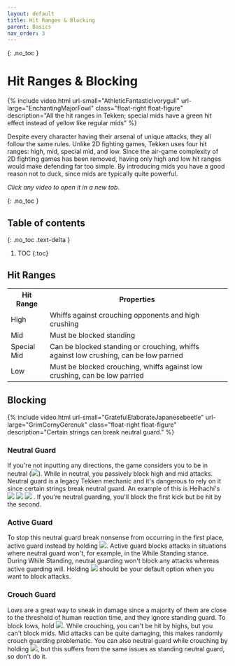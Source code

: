 ```yaml
---
layout: default
title: Hit Ranges & Blocking
parent: Basics
nav_order: 3
---
```


{: .no_toc }
# Hit Ranges & Blocking

{% include video.html url-small="AthleticFantasticIvorygull" url-large="EnchantingMajorFowl"
class="float-right float-figure"
description="All the hit ranges in Tekken; special mids have a green hit
effect instead of yellow like regular mids" %}

Despite every character having their arsenal of unique attacks, they all
follow the same rules. Unlike 2D fighting games, Tekken uses four hit
ranges: high, mid, special mid, and low. Since the air-game complexity of 2D
fighting games has been removed, having only high and low hit ranges would
make defending far too simple. By introducing mids you have a good reason not
to duck, since mids are typically quite powerful.

*Click any video to open it in a new tab*.

{: .no_toc }
## Table of contents
{: .no_toc .text-delta }

1. TOC
{:toc}

## Hit Ranges
<table>
  <tr> <th>Hit Range</th> <th>Properties</th> </tr>
  <tr> <td>High</td> <td>Whiffs against crouching opponents and high crushing</td> </tr>
  <tr> <td>Mid</td> <td>Must be blocked standing</td> </tr>
  <tr> <td>Special Mid</td> <td>Can be blocked standing or crouching, whiffs against low crushing, can be low parried</td> </tr>
  <tr> <td>Low</td> <td>Must be blocked crouching, whiffs against low crushing, can be low parried</td> </tr>
</table>

## Blocking

{% include video.html url-small="GratefulElaborateJapanesebeetle" url-large="GrimCornyGerenuk"
class="float-right float-figure"
description="Certain strings can break neutral guard." %}

### Neutral Guard
If you're not inputting any directions, the game considers you to be in neutral
<span class="no-break">(<img class="icon" src="/assets/img/n.svg">).</span>
While in neutral, you passively block high and mid attacks. Neutral guard is a legacy Tekken
mechanic and it's dangerous to rely on it since certain strings
break neutral guard. An example of this is Heihachi's
<span class="no-break">
  <img class="icon" src="/assets/img/uf.svg">
  <img class="icon" src="/assets/img/3.svg">
  <img class="icon" src="/assets/img/4.svg">
</span>.
If you're neutral guarding, you'll block the first kick but be hit by the second.

### Active Guard
To stop this neutral guard break nonsense from occurring in the first place,
active guard instead by holding
<img class="icon" src="/assets/img/bh.svg">.
Active guard blocks attacks in situations where neutral guard won't,
for example, in the While Standing stance. During While Standing, neutral
guarding won't block any attacks whereas active guarding will. Holding
<img class="icon" src="/assets/img/bh.svg"> should be your default option when
you want to block attacks.

### Crouch Guard
Lows are a great way to sneak in damage since a majority of them are
close to the threshold of human reaction time, and they ignore standing guard.
To block lows,
<span class="no-break">
hold <img class="icon" src="/assets/img/dbh.svg">.
</span>
While crouching, you can't be hit by highs, but you can't block mids.
Mid attacks can be quite damaging, this makes randomly crouch guarding problematic.
You can also neutral guard while
crouching by holding
<img class="icon" src="/assets/img/dh.svg">, but this suffers from the same
issues as standing neutral guard, so don't do it.
